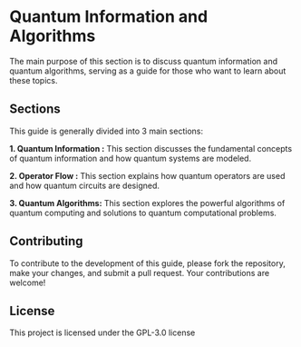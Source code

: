 # Quantum Information and Algorithms 

The main purpose of this section is to discuss quantum information and quantum algorithms, serving as a guide for those who want to learn about these topics.

## Sections

This guide is generally divided into 3 main sections:

  **1. Quantum Information :**  This section discusses the fundamental concepts of quantum information and how quantum systems are modeled.
  
  **2. Operator Flow :**  This section explains how quantum operators are used and how quantum circuits are designed.
  
  **3. Quantum Algorithms:** This section explores the powerful algorithms of quantum computing and solutions to quantum computational problems.

## Contributing
To contribute to the development of this guide, please fork the repository, make your changes, and submit a pull request. Your contributions are welcome!

## License
This project is licensed under the GPL-3.0 license
